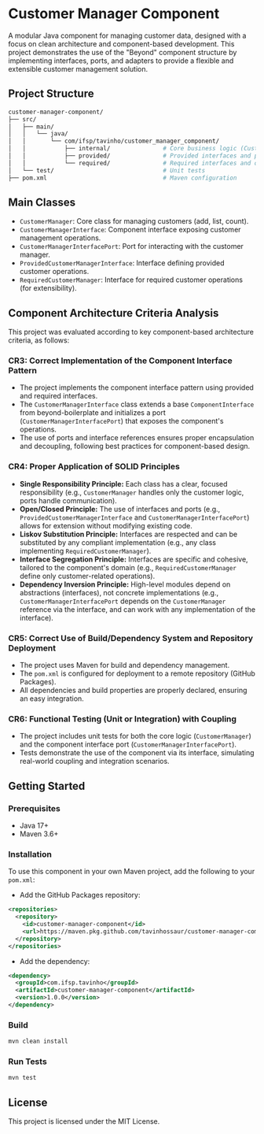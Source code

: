 # Customer Manager Component

A modular Java component for managing customer data, designed with a focus on clean architecture and component-based development. This project demonstrates the use of the "Beyond" component structure by implementing interfaces, ports, and adapters to provide a flexible and extensible customer management solution.

## Project Structure

```bash
customer-manager-component/
├── src/
│   ├── main/
│   │   └── java/
│   │       └── com/ifsp/tavinho/customer_manager_component/
│   │           ├── internal/               # Core business logic (CustomerManager)
│   │           ├── provided/               # Provided interfaces and ports
│   │           └── required/               # Required interfaces and outbox ports
│   └── test/                               # Unit tests
├── pom.xml                                 # Maven configuration
```

## Main Classes

- `CustomerManager`: Core class for managing customers (add, list, count).
- `CustomerManagerInterface`: Component interface exposing customer management operations.
- `CustomerManagerInterfacePort`: Port for interacting with the customer manager.
- `ProvidedCustomerManagerInterface`: Interface defining provided customer operations.
- `RequiredCustomerManager`: Interface for required customer operations (for extensibility).

## Component Architecture Criteria Analysis

This project was evaluated according to key component-based architecture criteria, as follows:

### CR3: Correct Implementation of the Component Interface Pattern

- The project implements the component interface pattern using provided and required interfaces.
- The `CustomerManagerInterface` class extends a base `ComponentInterface` from beyond-boilerplate and initializes a port (`CustomerManagerInterfacePort`) that exposes the component's operations.
- The use of ports and interface references ensures proper encapsulation and decoupling, following best practices for component-based design.

### CR4: Proper Application of SOLID Principles

- **Single Responsibility Principle:** Each class has a clear, focused responsibility (e.g., `CustomerManager` handles only the customer logic, ports handle communication).
- **Open/Closed Principle:** The use of interfaces and ports (e.g., `ProvidedCustomerManagerInterface` and `CustomerManagerInterfacePort`) allows for extension without modifying existing code.
- **Liskov Substitution Principle:** Interfaces are respected and can be substituted by any compliant implementation (e.g., any class implementing `RequiredCustomerManager`).
- **Interface Segregation Principle:** Interfaces are specific and cohesive, tailored to the component's domain (e.g., `RequiredCustomerManager` define only customer-related operations).
- **Dependency Inversion Principle:** High-level modules depend on abstractions (interfaces), not concrete implementations (e.g., `CustomerManagerInterfacePort` depends on the `CustomerManager` reference via the interface, and can work with any implementation of the interface).

### CR5: Correct Use of Build/Dependency System and Repository Deployment

- The project uses Maven for build and dependency management.
- The `pom.xml` is configured for deployment to a remote repository (GitHub Packages).
- All dependencies and build properties are properly declared, ensuring an easy integration.

### CR6: Functional Testing (Unit or Integration) with Coupling

- The project includes unit tests for both the core logic (`CustomerManager`) and the component interface port (`CustomerManagerInterfacePort`).
- Tests demonstrate the use of the component via its interface, simulating real-world coupling and integration scenarios.

## Getting Started

### Prerequisites

- Java 17+
- Maven 3.6+

### Installation

To use this component in your own Maven project, add the following to your `pom.xml`:

- Add the GitHub Packages repository:

```xml
<repositories>
  <repository>
    <id>customer-manager-component</id>
    <url>https://maven.pkg.github.com/tavinhossaur/customer-manager-component</url>
  </repository>
</repositories>
```

- Add the dependency:

```xml
<dependency>
  <groupId>com.ifsp.tavinho</groupId>
  <artifactId>customer-manager-component</artifactId>
  <version>1.0.0</version>
</dependency>
```

### Build

```bash
mvn clean install
```

### Run Tests

```bash
mvn test
```

## License

This project is licensed under the MIT License.
